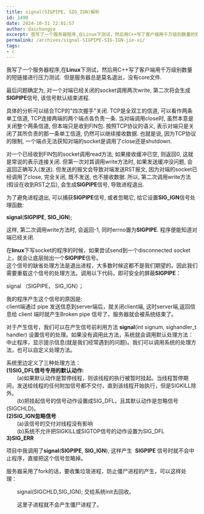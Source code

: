 ```yaml
---
title: signal(SIGPIPE, SIG_IGN)解析
id: 1490
date: 2024-10-31 22:01:57
author: daichangya
excerpt: 我写了一个服务器程序,在Linux下测试，然后用C++写了客户端用千万级别数量的短链接进行压力测试.  但是服务器总是莫名退出，没有core文件.最后问题确定为,对一个对端已经关闭的socket调用两次write,第二次将会生成SIGPIPE信号,该信号默认结束进程.具体的分析可以结合TCP的&qu
permalink: /archives/signal-SIGPIPE-SIG-IGN-jie-xi/
tags:
- c
---
```



我写了一个服务器程序,在**Linux**下测试，然后用C++写了客户端用千万级别数量的短链接进行压力测试.  但是服务器总是莫名退出，没有core文件.

最后问题确定为, 对一个对端已经关闭的socket调用两次write, 第二次将会生成**SIGPIPE**信号, 该信号默认结束进程.

具体的分析可以结合TCP的"四次握手"关闭. TCP是全双工的信道, 可以看作两条单工信道, TCP连接两端的两个端点各负责一条. 当对端调用close时, 虽然本意是关闭整个两条信道, 但本端只是收到FIN包. 按照TCP协议的语义, 表示对端只是关闭了其所负责的那一条单工信道, 仍然可以继续接收数据. 也就是说, 因为TCP协议的限制, 一个端点无法获知对端的socket是调用了close还是shutdown.

对一个已经收到FIN包的socket调用read方法, 如果接收缓冲已空, 则返回0, 这就是常说的表示连接关闭. 但第一次对其调用write方法时, 如果发送缓冲没问题, 会返回正确写入(发送). 但发送的报文会导致对端发送RST报文, 因为对端的socket已经调用了close, 完全关闭, 既不发送, 也不接收数据. 所以, 第二次调用write方法(假设在收到RST之后), 会生成**SIGPIPE**信号, 导致进程退出.

为了避免进程退出, 可以捕获**SIGPIPE**信号, 或者忽略它, 给它设置**SIG_IGN**信号处理函数:

**signal**(**SIGPIPE**, **SIG_IGN**);

这样, 第二次调用write方法时, 会返回-1, 同时errno置为**SIGPIPE**. 程序便能知道对端已经关闭.

在**linux**下写socket的程序的时候，如果尝试send到一个disconnected socket上，就会让底层抛出一个**SIGPIPE**信号。  
这个信号的缺省处理方法是退出进程，大多数时候这都不是我们期望的。因此我们需要重载这个信号的处理方法。调用以下代码，即可安全的屏蔽**SIGPIPE**：

signal （SIGPIPE， SIG_IGN）；

我的程序产生这个信号的原因是:   
client端通过 pipe 发送信息到server端后，就关闭client端, 这时server端,返回信息给 client 端时就产生Broken pipe 信号了，服务器就会被系统结束了。

对于产生信号，我们可以在产生信号前利用方法 **signal**(int signum, sighandler_t handler) 设置信号的处理。如果没有调用此方法，系统就会调用默认处理方法：中止程序，显示提示信息(就是我们经常遇到的问题)。我们可以调用系统的处理方法，也可以自定义处理方法。   
  
系统里边定义了三种处理方法：   
**(1)SIG_DFL信号专用的默认动作:**  
　　(a)如果默认动作是暂停线程，则该线程的执行被暂时挂起。当线程暂停期间，发送给线程的任何附加信号都不交付，直到该线程开始执行，但是SIGKILL除外。  
　　(b)把挂起信号的信号动作设置成SIG_DFL，且其默认动作是忽略信号 (SIGCHLD)。  
**(2)SIG_IGN忽略信号**  
　　(a)该信号的交付对线程没有影响  
　　(b)系统不允许把SIGKILL或SIGTOP信号的动作设置为SIG_DFL  
**3)SIG_ERR**    
  
项目中我调用了**signal**(**SIGPIPE**, **SIG_IGN**), 这样产生  **SIGPIPE** 信号时就不会中止程序，直接把这个信号忽略掉。

服务器采用了fork的话，要收集垃圾进程，防止僵尸进程的产生，可以这样处理： 

　　signal(SIGCHLD,SIG_IGN); 交给系统init去回收。 

　　这里子进程就不会产生僵尸进程了。 
